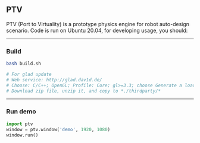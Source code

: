 ## PTV

PTV (Port to Virtuality) is a prototype physics engine for robot auto-design scenario.
Code is run on Ubuntu 20.04, for developing usage, you should:

---

### Build

```bash
bash build.sh

# For glad update
# Web service: http://glad.dav1d.de/
# Choose: C/C++; OpenGL; Profile: Core; gl>=3.3; choose Generate a loader
# Download zip file, unzip it, and copy to *./thirdparty/*
```

---

### Run demo

```python
import ptv
window = ptv.window('demo', 1920, 1080)
window.run()
```
